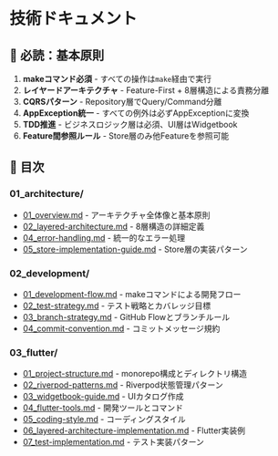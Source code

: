 # 技術ドキュメント

## 🚨 必読：基本原則

1. **makeコマンド必須** - すべての操作は`make`経由で実行
2. **レイヤードアーキテクチャ** - Feature-First + 8層構造による責務分離
3. **CQRSパターン** - Repository層でQuery/Command分離
4. **AppException統一** - すべての例外は必ずAppExceptionに変換
5. **TDD推進** - ビジネスロジック層は必須、UI層はWidgetbook
6. **Feature間参照ルール** - Store層のみ他Featureを参照可能

## 📁 目次

### 01_architecture/

- [01_overview.md](01_architecture/01_overview.md) - アーキテクチャ全体像と基本原則
- [02_layered-architecture.md](01_architecture/02_layered-architecture.md) - 8層構造の詳細定義
- [04_error-handling.md](01_architecture/04_error-handling.md) - 統一的なエラー処理
- [05_store-implementation-guide.md](01_architecture/05_store-implementation-guide.md) - Store層の実装パターン

### 02_development/

- [01_development-flow.md](02_development/01_development-flow.md) - makeコマンドによる開発フロー
- [02_test-strategy.md](02_development/02_test-strategy.md) - テスト戦略とカバレッジ目標
- [03_branch-strategy.md](02_development/03_branch-strategy.md) - GitHub Flowとブランチルール
- [04_commit-convention.md](02_development/04_commit-convention.md) - コミットメッセージ規約

### 03_flutter/

- [01_project-structure.md](03_flutter/01_project-structure.md) - monorepo構成とディレクトリ構造
- [02_riverpod-patterns.md](03_flutter/02_riverpod-patterns.md) - Riverpod状態管理パターン
- [03_widgetbook-guide.md](03_flutter/03_widgetbook-guide.md) - UIカタログ作成
- [04_flutter-tools.md](03_flutter/04_flutter-tools.md) - 開発ツールとコマンド
- [05_coding-style.md](03_flutter/05_coding-style.md) - コーディングスタイル
- [06_layered-architecture-implementation.md](03_flutter/06_layered-architecture-implementation.md) - Flutter実装例
- [07_test-implementation.md](03_flutter/07_test-implementation.md) - テスト実装パターン
